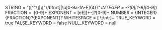 STRING           = "([^"\\]|\\["\\\/bfnrt]|\\u[0-9a-fA-F]{4})*"
INTEGER          = -?(0|[1-9][0-9]*)
FRACTION         = \.[0-9]+
EXPONENT         = [eE][+-]?[0-9]+
NUMBER           = {INTEGER}{FRACTION}?{EXPONENT}?
WHITESPACE       = [ \t\n\r]+
TRUE_KEYWORD     = true
FALSE_KEYWORD    = false
NULL_KEYWORD     = null